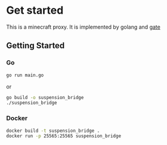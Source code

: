 # Get started
This is a minecraft proxy.
It is implemented by golang and [gate](https://gate.minekube.com/)

## Getting Started
### Go
```bash 
go run main.go
```

or

```bash
go build -o suspension_bridge
./suspension_bridge
```

### Docker
```bash
docker build -t suspension_bridge .
docker run -p 25565:25565 suspension_bridge
```

